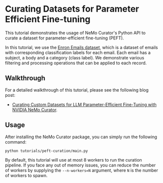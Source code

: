 # Curating Datasets for Parameter Efficient Fine-tuning

This tutorial demonstrates the usage of NeMo Curator's Python API to curate a dataset for
parameter-efficient fine-tuning (PEFT).

In this tutorial, we use the [Enron Emails dataset](https://huggingface.co/datasets/neelblabla/enron_labeled_emails_with_subjects-llama2-7b_finetuning),
which is a dataset of emails with corresponding classification labels for each email. Each email has
a subject, a body and a category (class label). We demonstrate various filtering and processing
operations that can be applied to each record.

## Walkthrough
For a detailed walkthrough of this tutorial, please see the following blog post:
* [Curating Custom Datasets for LLM Parameter-Efficient Fine-Tuning with NVIDIA NeMo Curator](https://developer.nvidia.com/blog/curating-custom-datasets-for-llm-parameter-efficient-fine-tuning-with-nvidia-nemo-curator/).

## Usage
After installing the NeMo Curator package, you can simply run the following command:
```
python tutorials/peft-curation/main.py
```

By default, this tutorial will use at most 8 workers to run the curation pipeline. If you face any
out of memory issues, you can reduce the number of workers by supplying the `--n-workers=N` argument,
where `N` is the number of workers to spawn.
